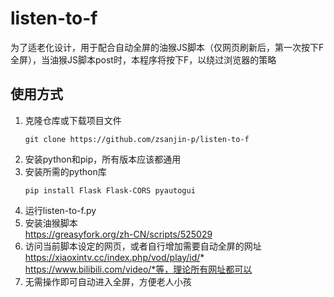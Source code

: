 # listen-to-f
为了适老化设计，用于配合自动全屏的油猴JS脚本（仅网页刷新后，第一次按下F全屏），当油猴JS脚本post时，本程序将按下F，以绕过浏览器的策略

## 使用方式
1. 克隆仓库或下载项目文件  
   ```
   git clone https://github.com/zsanjin-p/listen-to-f
   ```
2. 安装python和pip，所有版本应该都通用  
3. 安装所需的python库  
   ```
   pip install Flask Flask-CORS pyautogui
   ```
4. 运行listen-to-f.py  
5. 安装油猴脚本  
   https://greasyfork.org/zh-CN/scripts/525029
6. 访问当前脚本设定的网页，或者自行增加需要自动全屏的网址  
   https://xiaoxintv.cc/index.php/vod/play/id/*
   https://www.bilibili.com/video/*等，理论所有网址都可以
7. 无需操作即可自动进入全屏，方便老人小孩
